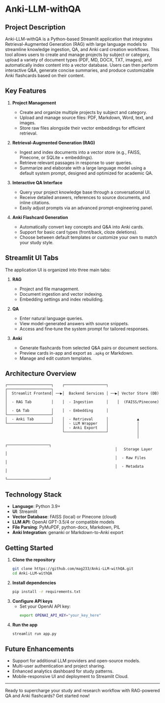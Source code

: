 # Anki-LLM-withQA

## Project Description

Anki-LLM-withQA is a Python-based Streamlit application that integrates Retrieval-Augmented Generation (RAG) with large language models to streamline knowledge ingestion, QA, and Anki card creation workflows. This tool allows users to create and manage projects by subject or category, upload a variety of document types (PDF, MD, DOCX, TXT, images), and automatically index content into a vector database. Users can then perform interactive Q&A, generate concise summaries, and produce customizable Anki flashcards based on their content.

## Key Features

1. **Project Management**

   - Create and organize multiple projects by subject and category.
   - Upload and manage source files: PDF, Markdown, Word, text, and images.
   - Store raw files alongside their vector embeddings for efficient retrieval.

2. **Retrieval-Augmented Generation (RAG)**

   - Ingest and index documents into a vector store (e.g., FAISS, Pinecone, or SQLite + embeddings).
   - Retrieve relevant passages in response to user queries.
   - Summarize and elaborate with a large language model using a default system prompt, designed and optimized for academic QA.

3. **Interactive QA Interface**

   - Query your project knowledge base through a conversational UI.
   - Receive detailed answers, references to source documents, and inline citations.
   - Easily adjust prompts via an advanced prompt-engineering panel.

4. **Anki Flashcard Generation**

   - Automatically convert key concepts and Q&A into Anki cards.
   - Support for basic card types (front/back, cloze deletions).
   - Choose between default templates or customize your own to match your study style.

## Streamlit UI Tabs

The application UI is organized into three main tabs:

1. **RAG**

   - Project and file management.
   - Document ingestion and vector indexing.
   - Embedding settings and index rebuilding.

2. **QA**

   - Enter natural language queries.
   - View model-generated answers with source snippets.
   - Access and fine‑tune the system prompt for tailored responses.

3. **Anki**

   - Generate flashcards from selected Q&A pairs or document sections.
   - Preview cards in-app and export as `.apkg` or Markdown.
   - Manage and edit custom templates.

## Architecture Overview

```
┌────────────────────┐    ┌───────────────────┐    ┌────────────────────┐
│  Streamlit Frontend│ ──▶│  Backend Services │ ──▶│ Vector Store (DB)  │
│  - RAG Tab         │    │  - Ingestion      │    │  (FAISS/Pinecone)  │
│  - QA Tab          │    │  - Embedding      │    └────────────────────┘
│  - Anki Tab        │    │  - Retrieval      │             ▲          
└────────────────────┘    │  - LLM Wrapper    │             │          
                          │  - Anki Export    │             │          
                          └───────────────────┘             │          
                                                            │          
                                                  ┌───────────────────┐
                                                  │   Storage Layer   │
                                                  │  - Raw Files      │
                                                  │  - Metadata       │
                                                  └───────────────────┘
```

## Technology Stack

- **Language**: Python 3.9+
- **UI**: Streamlit
- **Vector Database**: FAISS (local) or Pinecone (cloud)
- **LLM API**: OpenAI GPT-3.5/4 or compatible models
- **File Parsing**: PyMuPDF, python-docx, Markdown, PIL
- **Anki Integration**: genanki or Markdown-to-Anki export

## Getting Started

1. **Clone the repository**
   ```bash
   git clone https://github.com/mag233/Anki-LLM-withQA.git
   cd Anki-LLM-withQA
   ```
2. **Install dependencies**
   ```bash
   pip install -r requirements.txt
   ```
3. **Configure API keys**
   - Set your OpenAI API key:
     ```bash
     export OPENAI_API_KEY="your_key_here"
     ```
4. **Run the app**
   ```bash
   streamlit run app.py
   ```

## Future Enhancements

- Support for additional LLM providers and open-source models.
- Multi-user authentication and project sharing.
- Enhanced analytics dashboard for study patterns.
- Mobile-responsive UI and deployment to Streamlit Cloud.

---

Ready to supercharge your study and research workflow with RAG-powered QA and Anki flashcards? Get started now!
